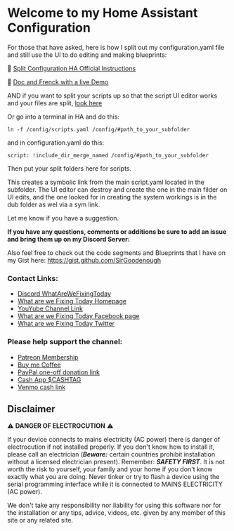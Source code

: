# Welcome to my Home Assistant Configuration

For those that have asked, here is how I split out my configuration.yaml file and still use the UI to do editing and making blueprints:

🔀 [Split Configuration HA Official Instructions](https://home-assistant.io/docs/configuration/splitting_configuration/)

🔀 [Doc and Frenck with a live Demo](https://youtu.be/FfjSA2o_0KA)

AND if you want to split your scripts up so that the script UI editor works and your files are split, [look here](https://community.home-assistant.io/t/script-editor-and-split-up-files/40459/20) 

Or go into a terminal in HA and do this:

```ln -f /config/scripts.yaml /config/#path_to_your_subfolder ```

and in configuration.yaml do this:

```script: !include_dir_merge_named /config/#path_to_your_subfolder```

Then put your split folders here for scripts.

This creates a symbolic link from the main script.yaml located in the subfolder.  The UI editor can destroy and create the one in the main filder on UI edits, and the one looked for in creating the system workings is in the dub folder as wel via a sym link.

Let me know if you have a suggestion.

**If you have any questions, comments or additions be sure to add an issue and bring them up on my Discord Server:** 

Also feel free to check out the code segments and Blueprints that I have on my Gist here:  https://gist.github.com/SirGoodenough

### Contact Links:
* [Discord WhatAreWeFixingToday](https://discord.gg/Uhmhu3B)
* [What are we Fixing Today Homepage](https://www.WhatAreWeFixing.Today/)
* [YouYube Channel Link](https://bit.ly/WhatAreWeFixingTodaysYT)
* [What are we Fixing Today Facebook page](https://bit.ly/WhatAreWeFixingTodayFB)
* [What are we Fixing Today Twitter](https://bit.ly/WhatAreWeFixingTodayTW)

### Please help support the channel:
* [Patreon Membership](https://www.patreon.com/WhatAreWeFixingToday)
* [Buy me Coffee](https://www.buymeacoffee.com/SirGoodenough)
* [PayPal one-off donation link](https://www.paypal.me/SirGoodenough)
* [Cash App \$CASHTAG](https://cash.me/$SirGoodenough)
* [Venmo cash link](https://venmo.com/SirGoodenough)


## Disclaimer

:warning: **DANGER OF ELECTROCUTION** :warning:

If your device connects to mains electricity (AC power) there is danger of electrocution if not installed properly. If you don't know how to install it, please call an electrician (***Beware:*** certain countries prohibit installation without a licensed electrician present). Remember: _**SAFETY FIRST**_. It is not worth the risk to yourself, your family and your home if you don't know exactly what you are doing. Never tinker or try to flash a device using the serial programming interface while it is connected to MAINS ELECTRICITY (AC power).

We don't take any responsibility nor liability for using this software nor for the installation or any tips, advice, videos, etc. given by any member of this site or any related site.

